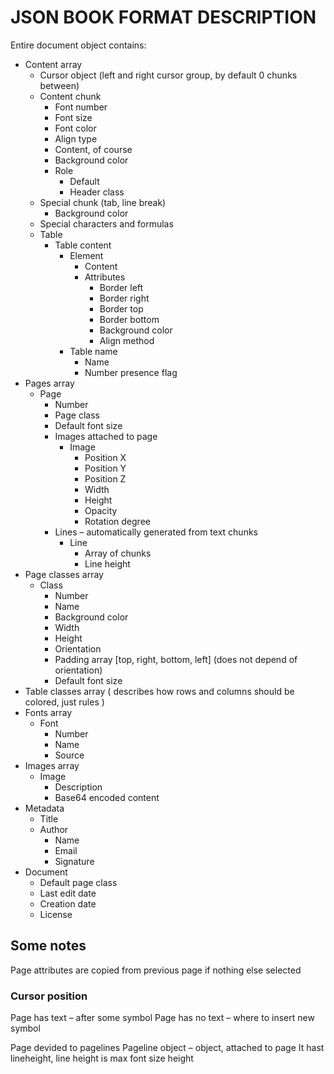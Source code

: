 # JSON BOOK FORMAT DESCRIPTION

Entire document object contains:
*	Content array
    * Cursor object (left and right cursor group, by default 0 chunks between)
    *	Content chunk 
        *	Font number
        *	Font size
        *	Font color
        *	Align type
        *	Content, of course
        *	Background color
        *	Role
            *	Default
            *	Header class
    *	Special chunk (tab, line break)
        *	Background color
    *	Special characters and formulas
    *	Table
        *	Table content
            *	Element
                *	Content
                *	Attributes
                    *	Border left
                    *	Border right
                    *	Border top
                    *	Border bottom
                    *	Background color
                    *	Align method
             *	Table name
                  *	Name
                  *	Number presence flag
*	Pages array
    *	Page
        *	Number
        *	Page class
        *	Default font size
        *	Images attached to page
            *	Image
                *	Position X
                *	Position Y
                *	Position Z
                *	Width
                *	Height
                *	Opacity
                *	Rotation degree
        *	Lines – automatically generated from text chunks
            *	Line
                *	Array of chunks
                *	Line height
*	Page classes array
    *	Class
        *	Number
        *	Name
        *	Background color
        *	Width
        *	Height
        *	Orientation
        *   Padding array [top, right, bottom, left] (does not depend of orientation)
        *   Default font size
*	Table classes array ( describes how rows and columns should be colored, just rules )
*	Fonts array
    *	Font
        *	Number 
        *	Name
        *	Source
*	Images array
    *	Image
        *	Description
        *	Base64 encoded content
*	Metadata
    * Title
    *	Author
        *	Name
        *	Email
        *	Signature
*	Document
    * Default page class
    *	Last edit date
    *	Creation date
    *	License 


## Some notes

Page attributes are copied from previous page if nothing else selected

### Cursor position
Page has text – after some symbol
Page has no text – where to insert new symbol

Page devided to pagelines
Pageline object – object, attached to page
It hast lineheight, line height is max font size height



